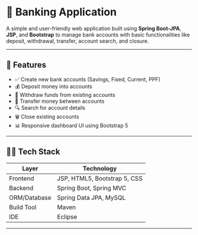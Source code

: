 # 🏦 Banking Application

A simple and user-friendly web application built using **Spring Boot-JPA**, **JSP**, and **Bootstrap** to manage bank accounts with basic functionalities like deposit, withdrawal, transfer, account search, and closure.

---

## 📌 Features

- ✅ Create new bank accounts (Savings, Fixed, Current, PPF)
- 💰 Deposit money into accounts
- 💸 Withdraw funds from existing accounts
- 🔁 Transfer money between accounts
- 🔍 Search for account details
- 🗑️ Close existing accounts
- 📊 Responsive dashboard UI using Bootstrap 5

---

## 🧑‍💻 Tech Stack

| Layer        | Technology           |
|--------------|----------------------|
| Frontend     | JSP, HTML5, Bootstrap 5, CSS |
| Backend      | Spring Boot, Spring MVC |
| ORM/Database | Spring Data JPA, MySQL |
| Build Tool   | Maven |
| IDE          | Eclipse |

---



